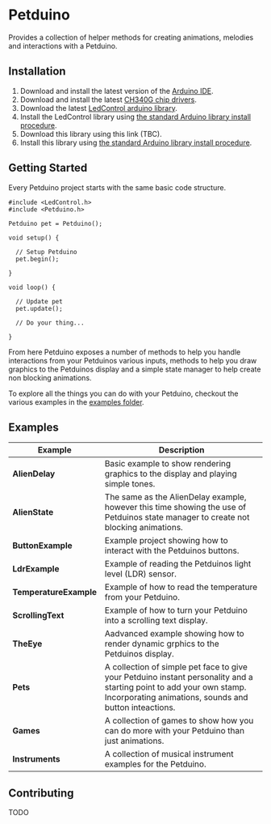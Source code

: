 # Petduino
Provides a collection of helper methods for creating animations, melodies and interactions with a Petduino.

## Installation
1. Download and install the latest version of the [Arduino IDE](http://www.arduino.cc/en/main/software).
2. Download and install the latest [CH340G chip drivers](http://www.wch.cn/downloads.php?name=pro&proid=65).
3. Download the latest [LedControl arduino library](https://github.com/wayoda/LedControl/releases).
4. Install the LedControl library using [the standard Arduino library install procedure](http://www.arduino.cc/en/Guide/Libraries#.UwxndHX5PtY).
5. Download this library using this link (TBC).
6. Install this library using [the standard Arduino library install procedure](http://www.arduino.cc/en/Guide/Libraries#.UwxndHX5PtY).

## Getting Started
Every Petduino project starts with the same basic code structure.

    #include <LedControl.h>
    #include <Petduino.h>

    Petduino pet = Petduino();

    void setup() {

      // Setup Petduino
      pet.begin();

    }

    void loop() {

      // Update pet
      pet.update();

      // Do your thing...

    }

From here Petduino exposes a number of methods to help you handle interactions from your Petduinos various inputs, methods to help you draw graphics to the Petduinos display and a simple state manager to help create non blocking animations.

To explore all the things you can do with your Petduino, checkout the various examples in the [examples folder](https://github.com/circuitbeard/petduino/tree/master/examples).

## Examples
| Example | Description |
| ------- | ----------- |
| **AlienDelay** | Basic example to show rendering graphics to the display and playing simple tones. |
| **AlienState** | The same as the AlienDelay example, however this time showing the use of Petduinos state manager to create not blocking animations. |
| **ButtonExample** | Example project showing how to interact with the Petduinos buttons.  |
| **LdrExample** | Example of reading the Petduinos light level (LDR) sensor. |
| **TemperatureExample** | Example of how to read the temperature from your Petduino. |
| **ScrollingText** | Example of how to turn your Petduino into a scrolling text display. |
| **TheEye** | Aadvanced example showing how to render dynamic grphics to the Petduinos display. |
| **Pets** | A collection of simple pet face to give your Petduino instant personality and a starting point to add your own stamp. Incorporating animations, sounds and button inteactions. |
| **Games** | A collection of games to show how you can do more with your Petduino than just animations. |
| **Instruments** | A collection of musical instrument examples for the Petduino. |

## Contributing
TODO
